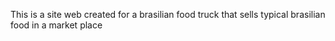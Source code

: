 This is a site web created for a brasilian food truck that sells typical brasilian food in a market place